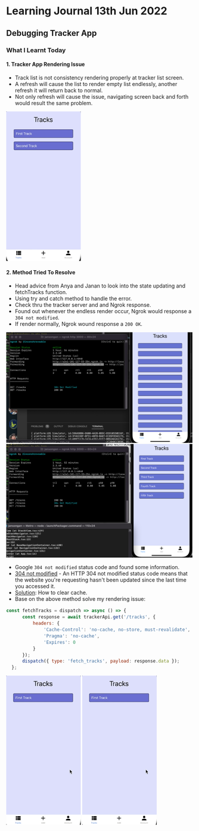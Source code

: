 # Learning Journal 13th Jun 2022
## Debugging Tracker App
### What I Learnt Today
#### 1. Tracker App Rendering Issue
- Track list is not consistency rendering properly at tracker list screen.
- A refresh will cause the list to render empty list endlessly, another refresh it will return back to normal.
- Not only refresh will cause the issue, navigating screen back and forth would result the same problem.
<img src="https://github.com/janson-gan/react-native-training/raw/main/images/June/gif/Jun-10-2022%2021-52-15.gif" width="200" />

#### 2. Method Tried To Resolve
- Head advice from Anya and Janan to look into the state updating and fetchTracks function.
- Using try and catch method to handle the error.
- Check thru the tracker server and and Ngrok response.
- Found out whenever the endless render occur, Ngrok would response a <code>304 not modified</code>.
- If render normally, Ngrok wound response a <code>200 OK</code>.
<img src="https://github.com/janson-gan/react-native-training/blob/main/images/June/Screenshot%202022-06-14%20at%2011.21.42%20AM.png" width="500" />
<img src="https://github.com/janson-gan/react-native-training/blob/main/images/June/Screenshot%202022-06-14%20at%2011.25.12%20AM.png" width="500" />

- Google <code>304 not modified</code> status code and found some information.
- [304 not modified](https://stackoverflow.com/questions/33072519/what-does-304-not-modified-means-in-console-status-means) - An HTTP 304 not modified status code means that the website you're requesting hasn't been updated since the last time you accessed it.
- [Solution](https://stackoverflow.com/questions/55390970/how-to-clear-api-cache-in-react-native-app-programmatically): How to clear cache.
- Base on the above method solve my rendering issue:
```javascript
const fetchTracks = dispatch => async () => {
      const response = await trackerApi.get('/tracks', {
          headers: {
              'Cache-Control': 'no-cache, no-store, must-revalidate',
              'Pragma': 'no-cache',
              'Expires': 0
          }
      });
      dispatch({ type: 'fetch_tracks', payload: response.data });
  };
```
<img src="https://github.com/janson-gan/react-native-training/blob/main/images/June/Jun-14-2022%2012-36-17.gif" width="200" />
<img src="https://github.com/janson-gan/react-native-training/blob/main/images/June/Jun-14-2022%2012-36-17.gif" width="200" />
